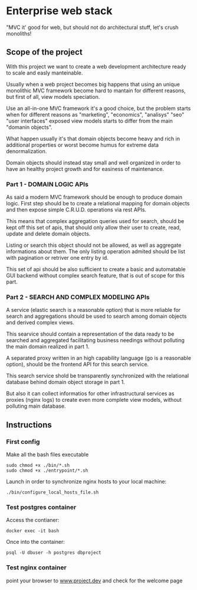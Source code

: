 # Enterprise web stack

"MVC it' good for web, but should not do architectural stuff, let's crush monoliths!

## Scope of the project

With this project we want to create a web development architecture ready to scale and easly manteinable.

Usually when a web project becomes big happens that using an unique monolithic MVC framework become hard to mantain for different reasons, but first of all, view models speciation.

Use an all-in-one MVC framework it's a good choice, but the problem starts when for different reasons as "marketing", "economics", "analisys" "seo" "user interfaces" exposed view models starts to differ from the main "domanin objects".

What happen usually it's that domain objects become heavy and rich in additional properties or worst become humus for extreme data denormalization.

Domain objects should instead stay small and well organized in order to have an healthy project growth and for easiness of maintenance.

### Part 1 - DOMAIN LOGIC APIs

As said a modern MVC framework should be enough to produce domain logic.
First step should be to create a relational mapping for domain objects and then expose simple C.R.U.D. operations via rest APIs.

This means that complex aggregation queries used for search, should be kept off this set of apis, that should only allow their user to create, read, update and delete domain objects.

Listing or search this object should not be allowed, as well as aggregate informations about them.
The only listing operation admited should be list with pagination or retriver one entry by id.

This set of api should be also sufficient to create a basic and automatable GUI backend without complex search feature, that is out of scope for this  part.

### Part 2 - SEARCH AND COMPLEX MODELING APIs

A service (elastic search is a reasonable option) that is more reliable for search and aggregations should be used to search among domain objects and derived complex views.

This searvice should contain a representation of the data ready to be searched and aggregated facilitating business needings without polluting the main domain realized in part 1.

A separated proxy written in an high capability language (go is a reasonable option), should be the frontend API for this search service.

This search service shold be transparently synchronized with the relational database behind domain object storage in part 1.

But also it can collect informatios for other infrastructural services as proxies (nginx logs) to create even more complete view models, without polluting main database.

## Instructions

### First config

Make all the bash files executable

```
sudo chmod +x ./bin/*.sh
sudo chmod +x ./entrypoint/*.sh
```

Launch in order to synchronize nginx hosts to your local machine:

```
./bin/configure_local_hosts_file.sh
```

### Test postgres container

Access the contianer:

```
docker exec -it bash
```

Once into the container:

```
psql -U dbuser -h postgres dbproject
```
### Test nginx container

point your browser to www.project.dev and check for the welcome page
